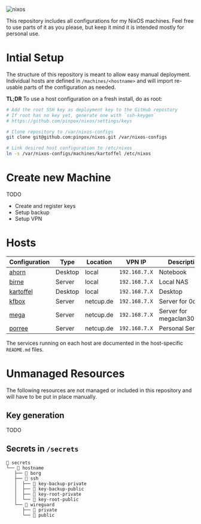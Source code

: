 ![nixos](https://socialify.git.ci/pinpox/nixos/image?description=1&descriptionEditable=My%20NixOS%20Configurations&font=Source%20Code%20Pro&forks=1&issues=1&logo=https%3A%2F%2Fpablo.tools%2Fnixoscolorful.svg&owner=1&pattern=Circuit%20Board&pulls=1&stargazers=1&theme=Light)

This repository includes all configurations for my NixOS machines. Feel free to
use parts of it as you please, but keep it mind it is intended mostly for
personal use.

# Intial Setup

The structure of this repository is meant to allow easy manual deployment.
Individual hosts are defined in `/machines/<hostname>` and will import
re-usable parts of the configuration as needed. 

**TL;DR** To use a host configuration on a fresh install, do as root:
```bash
# Add the root SSH key as deployment key to the GitHub repostory
# If root has no key yet, generate one with `ssh-keygen`
# https://github.com/pinpox/nixos/settings/keys

# Clone repository to /var/nixos-configs
git clone git@github.com:pinpox/nixos.git /var/nixos-configs

# Link desired host configuration to /etc/nixos
ln -s /var/nixos-configs/machines/kartoffel /etc/nixos
```

# Create new Machine

TODO
- Create and register keys
- Setup backup
- Setup VPN

# Hosts

| Configuration                       | Type      | Location    | VPN IP | Description                  |
| ----------------------------------- | --------- | ----------- | ------ | ---------------------------- |
| [ahorn](./machines/ahorn)           | Desktop   | local       | `192.168.7.X` | Notebook                     |
| [birne](./machines/birne)           | Server    | local       | `192.168.7.X` | Local NAS                    |
| [kartoffel](./machines/kartoffel)   | Desktop   | local       | `192.168.7.X` | Desktop                      |
| [kfbox](./machines/kfbox)           | Server    | netcup.de   | `192.168.7.X` | Server for 0cx.de            |
| [mega](./machines/mega)             | Server    | netcup.de   | `192.168.7.X` | Server for megaclan3000.de   |
| [porree](./machines/porree)         | Server    | netcup.de   | `192.168.7.X` | Personal Server              |

The services running on each host are documented in the host-specific
`README.md` files.

# Unmanaged Resources

The following resources are not managed or included in this repository and will
have to be put in place manually.

## Key generation
TODO

## Secrets in `/secrets`
```
 secrets
└──  hostname
   ├──  borg
   ├──  ssh
   │  ├──  key-backup-private
   │  ├──  key-backup-public
   │  ├──  key-root-private
   │  └──  key-root-public
   └──  wireguard
      ├──  private
      └──  public
```
